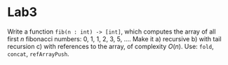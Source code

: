 # Lab3

Write a function `fib(n : int) -> [int]`, which computes the array of all first $n$ fibonacci numbers: 0, 1, 1, 2, 3, 5, ....    Make it а) recursive b) with tail recursion c) with references to the array, of complexity $O(n)$. Use: `fold`, `concat`, `refArrayPush`.
